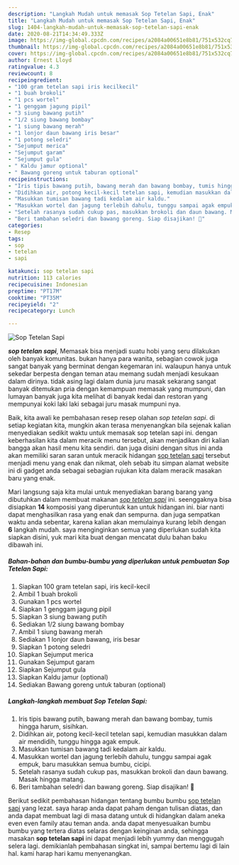```yaml
---
description: "Langkah Mudah untuk memasak Sop Tetelan Sapi, Enak"
title: "Langkah Mudah untuk memasak Sop Tetelan Sapi, Enak"
slug: 1404-langkah-mudah-untuk-memasak-sop-tetelan-sapi-enak
date: 2020-08-21T14:34:49.333Z
image: https://img-global.cpcdn.com/recipes/a2084a00651e8b81/751x532cq70/sop-tetelan-sapi-foto-resep-utama.jpg
thumbnail: https://img-global.cpcdn.com/recipes/a2084a00651e8b81/751x532cq70/sop-tetelan-sapi-foto-resep-utama.jpg
cover: https://img-global.cpcdn.com/recipes/a2084a00651e8b81/751x532cq70/sop-tetelan-sapi-foto-resep-utama.jpg
author: Ernest Lloyd
ratingvalue: 4.3
reviewcount: 8
recipeingredient:
- "100 gram tetelan sapi iris kecilkecil"
- "1 buah brokoli"
- "1 pcs wortel"
- "1 genggam jagung pipil"
- "3 siung bawang putih"
- "1/2 siung bawang bombay"
- "1 siung bawang merah"
- "1 lonjor daun bawang iris besar"
- "1 potong seledri"
- "Sejumput merica"
- "Sejumput garam"
- "Sejumput gula"
- " Kaldu jamur optional"
- " Bawang goreng untuk taburan optional"
recipeinstructions:
- "Iris tipis bawang putih, bawang merah dan bawang bombay, tumis hingga harum, sisihkan."
- "Didihkan air, potong kecil-kecil tetelan sapi, kemudian masukkan dalam air mendidih, tunggu hingga agak empuk."
- "Masukkan tumisan bawang tadi kedalam air kaldu."
- "Masukkan wortel dan jagung terlebih dahulu, tunggu sampai agak empuk, baru masukkan semua bumbu, cicipi."
- "Setelah rasanya sudah cukup pas, masukkan brokoli dan daun bawang. Masak hingga matang."
- "Beri tambahan seledri dan bawang goreng. Siap disajikan! 🤗"
categories:
- Resep
tags:
- sop
- tetelan
- sapi

katakunci: sop tetelan sapi 
nutrition: 113 calories
recipecuisine: Indonesian
preptime: "PT17M"
cooktime: "PT35M"
recipeyield: "2"
recipecategory: Lunch

---
```



![Sop Tetelan Sapi](https://img-global.cpcdn.com/recipes/a2084a00651e8b81/751x532cq70/sop-tetelan-sapi-foto-resep-utama.jpg)

<b><i>sop tetelan sapi</i></b>, Memasak bisa menjadi suatu hobi yang seru dilakukan oleh banyak komunitas. bukan hanya para wanita, sebagian cowok juga sangat banyak yang berminat dengan kegemaran ini. walaupun hanya untuk sekedar berpesta dengan teman atau memang sudah menjadi kesukaan dalam dirinya. tidak asing lagi dalam dunia juru masak sekarang sangat banyak ditemukan pria dengan kemampuan memasak yang mumpuni, dan lumayan banyak juga kita melihat di banyak kedai dan restoran yang mempunyai koki laki laki sebagai juru masak mumpuni nya.

Baik, kita awali ke pembahasan resep resep olahan <i>sop tetelan sapi</i>. di setiap kegiatan kita, mungkin akan terasa menyenangkan bila sejenak kalian menyediakan sedikit waktu untuk memasak sop tetelan sapi ini. dengan keberhasilan kita dalam meracik menu tersebut, akan menjadikan diri kalian bangga akan hasil menu kita sendiri. dan juga disini dengan situs ini anda akan memiliki saran saran untuk meracik hidangan <u>sop tetelan sapi</u> tersebut menjadi menu yang enak dan nikmat, oleh sebab itu simpan alamat website ini di gadget anda sebagai sebagian rujukan kita dalam meracik masakan baru yang enak.




Mari langsung saja kita mulai untuk menyediakan barang barang yang dibutuhkan dalam membuat makanan <u><i>sop tetelan sapi</i></u> ini. seenggaknya bisa disiapkan <b>14</b> komposisi yang diperuntuk kan untuk hidangan ini. biar nanti dapat menghasilkan rasa yang enak dan sempurna. dan juga sempatkan waktu anda sebentar, karena kalian akan memulainya kurang lebih dengan <b>6</b> langkah mudah. saya menginginkan semua yang diperlukan sudah kita siapkan disini, yuk mari kita buat dengan mencatat dulu bahan baku dibawah ini.

<!--inarticleads1-->

##### Bahan-bahan dan bumbu-bumbu yang diperlukan untuk pembuatan Sop Tetelan Sapi:

1. Siapkan 100 gram tetelan sapi, iris kecil-kecil
1. Ambil 1 buah brokoli
1. Gunakan 1 pcs wortel
1. Siapkan 1 genggam jagung pipil
1. Siapkan 3 siung bawang putih
1. Sediakan 1/2 siung bawang bombay
1. Ambil 1 siung bawang merah
1. Sediakan 1 lonjor daun bawang, iris besar
1. Siapkan 1 potong seledri
1. Siapkan Sejumput merica
1. Gunakan Sejumput garam
1. Siapkan Sejumput gula
1. Siapkan  Kaldu jamur (optional)
1. Sediakan  Bawang goreng untuk taburan (optional)




<!--inarticleads2-->

##### Langkah-langkah membuat Sop Tetelan Sapi:

1. Iris tipis bawang putih, bawang merah dan bawang bombay, tumis hingga harum, sisihkan.
1. Didihkan air, potong kecil-kecil tetelan sapi, kemudian masukkan dalam air mendidih, tunggu hingga agak empuk.
1. Masukkan tumisan bawang tadi kedalam air kaldu.
1. Masukkan wortel dan jagung terlebih dahulu, tunggu sampai agak empuk, baru masukkan semua bumbu, cicipi.
1. Setelah rasanya sudah cukup pas, masukkan brokoli dan daun bawang. Masak hingga matang.
1. Beri tambahan seledri dan bawang goreng. Siap disajikan! 🤗




Berikut sedikit pembahasan hidangan tentang bumbu bumbu <u>sop tetelan sapi</u> yang lezat. saya harap anda dapat paham dengan tulisan diatas, dan anda dapat membuat lagi di masa datang untuk di hidangkan dalam aneka even even family atau teman anda. anda dapat menyesuaikan bumbu bumbu yang tertera diatas selaras dengan keinginan anda, sehingga masakan <b>sop tetelan sapi</b> ini dapat menjadi lebih yummy dan menggugah selera lagi. demikianlah pembahasan singkat ini, sampai bertemu lagi di lain hal. kami harap hari kamu menyenangkan.

